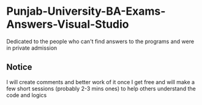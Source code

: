 # Punjab-University-BA-Exams-Answers-Visual-Studio
Dedicated to the people who can't find answers to the programs and were in private admission

## Notice
I will create comments and better work of it once I get free and will make a few short sessions (probably 2-3 mins ones) to help others understand the code and logics
